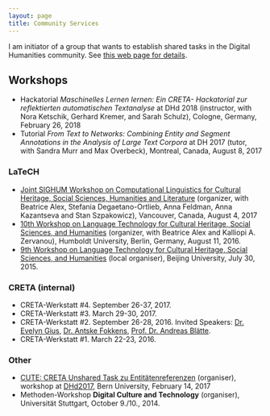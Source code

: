 ```yaml
---
layout: page
title: Community Services
---
```


I am initiator of a group that wants to establish shared tasks in the Digital Humanities community. See [this web page for details](https://sharedtasksinthedh.github.io).

## Workshops

- Hackatorial *Maschinelles Lernen lernen: Ein CRETA- Hackatorial zur reflektierten automatischen Textanalyse* at DHd 2018 (instructor, with Nora Ketschik, Gerhard Kremer, and Sarah Schulz), Cologne, Germany, February 26, 2018
- Tutorial *From Text to Networks: Combining Entity and Segment Annotations in the Analysis of Large Text Corpora* at DH 2017 (tutor, with Sandra Murr and Max Overbeck), Montreal, Canada, August 8, 2017

### LaTeCH

- [Joint SIGHUM Workshop on Computational Linguistics for Cultural Heritage, Social Sciences, Humanities and Literature](https://sighum.wordpress.com/events/latech-clfl-2017/) (organizer, with Beatrice Alex, Stefania Degaetano-Ortlieb, Anna Feldman, Anna Kazantseva and Stan Szpakowicz), Vancouver, Canada, August 4, 2017
- [10th Workshop on Language Technology for Cultural Heritage, Social Sciences, and Humanities](https://sighum.wordpress.com/events/latech-2016/) (organizer, with Beatrice Alex and Kalliopi A. Zervanou), Humboldt University, Berlin, Germany, August 11, 2016.
- [9th Workshop on Language Technology for Cultural Heritage, Social Sciences, and Humanities](https://sighum.wordpress.com/events/latech-2015/) (local organiser), Beijing University, July 30, 2015.


### CRETA (internal)

- CRETA-Werkstatt #4. September 26-37, 2017.
- CRETA-Werkstatt #3. March 29-30, 2017.
- CRETA-Werkstatt #2. September 26-28, 2016. Invited Speakers: [Dr. Evelyn Gius](https://www.slm.uni-hamburg.de/germanistik/personen/gius.html), [Dr. Antske Fokkens](http://wordpress.let.vupr.nl/antske/), [Prof. Dr. Andreas Blätte](https://www.uni-due.de/politik/blaette.php).
- CRETA-Werkstatt #1. March 22-23, 2016.

### Other

- [CUTE: CRETA Unshared Task zu Entitätenreferenzen](http://www.creta.uni-stuttgart.de/index.php/en/cute/) (organiser), workshop at [DHd2017](http://www.dhd2017.ch), Bern University, February 14, 2017
- Methoden-Workshop **Digital Culture and Technology** (organiser), Universität Stuttgart, October 9./10., 2014.
